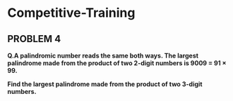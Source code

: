 # Competitive-Training
## PROBLEM 4
**Q.A palindromic number reads the same both ways. The largest palindrome made from the product of two 2-digit numbers is 9009 = 91 × 99.**

**Find the largest palindrome made from the product of two 3-digit numbers.**
